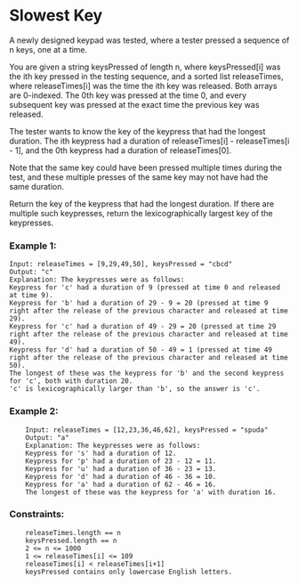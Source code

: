# Slowest Key

A newly designed keypad was tested, where a tester pressed a sequence of n keys, one at a time.

You are given a string keysPressed of length n, where keysPressed[i] was the ith key pressed in the testing sequence, and a sorted list releaseTimes, where releaseTimes[i] was the time the ith key was released. Both arrays are 0-indexed. The 0th key was pressed at the time 0, and every subsequent key was pressed at the exact time the previous key was released.

The tester wants to know the key of the keypress that had the longest duration. The ith keypress had a duration of releaseTimes[i] - releaseTimes[i - 1], and the 0th keypress had a duration of releaseTimes[0].

Note that the same key could have been pressed multiple times during the test, and these multiple presses of the same key may not have had the same duration.

Return the key of the keypress that had the longest duration. If there are multiple such keypresses, return the lexicographically largest key of the keypresses.

### Example 1:

    Input: releaseTimes = [9,29,49,50], keysPressed = "cbcd"
    Output: "c"
    Explanation: The keypresses were as follows:
    Keypress for 'c' had a duration of 9 (pressed at time 0 and released at time 9).
    Keypress for 'b' had a duration of 29 - 9 = 20 (pressed at time 9 right after the release of the previous character and released at time 29).
    Keypress for 'c' had a duration of 49 - 29 = 20 (pressed at time 29 right after the release of the previous character and released at time 49).
    Keypress for 'd' had a duration of 50 - 49 = 1 (pressed at time 49 right after the release of the previous character and released at time 50).
    The longest of these was the keypress for 'b' and the second keypress for 'c', both with duration 20.
    'c' is lexicographically larger than 'b', so the answer is 'c'.

### Example 2:

        Input: releaseTimes = [12,23,36,46,62], keysPressed = "spuda"
        Output: "a"
        Explanation: The keypresses were as follows:
        Keypress for 's' had a duration of 12.
        Keypress for 'p' had a duration of 23 - 12 = 11.
        Keypress for 'u' had a duration of 36 - 23 = 13.
        Keypress for 'd' had a duration of 46 - 36 = 10.
        Keypress for 'a' had a duration of 62 - 46 = 16.
        The longest of these was the keypress for 'a' with duration 16.

### Constraints:

        releaseTimes.length == n
        keysPressed.length == n
        2 <= n <= 1000
        1 <= releaseTimes[i] <= 109
        releaseTimes[i] < releaseTimes[i+1]
        keysPressed contains only lowercase English letters.
